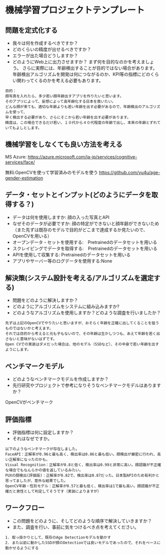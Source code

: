 # 機械学習プロジェクトテンプレート

## 問題を定式化する
* 我々は何を作成するべきですか？
* どのくらいの精度が出せるべきですか？
* エラーが出た場合どうしますか？
* どのようにWeb上に出力させますか？
まず何を目的なのかを考えましょう。
さらに実際には、年齢検出することが目的ではない場合があります。
年齢検出アルゴリズムを開発は何につながるのか、KPI等の指標にどのくらい関わってくるのかを考える必要もあります。
```
目的：
顔写真を入れたら、多少若い顔年齢出すアプリを作りたいと思います。
そのアプリによって、妄想によって高年齢化する日本を救いたい。
どんな顔が来ても、適切な年齢よりも若い年齢を出す必要があるので、年齢検出のアルゴリズムを使って、
早く検出する必要があり、さらにそこから若い年齢を出す必要があります。
精度は、この場合できるだけ若い、１０代から４０代程度の年齢で出し、本来の年齢とずれていてもよしとします。
```

## 機械学習をしなくても良い方法を考える
MS Azure:
https://azure.microsoft.com/ja-jp/services/cognitive-services/face/

無料:OpenCVを使って学習済みのモデルを使う
https://github.com/yu4u/age-gender-estimation



## データ・セットとインプット(どのようにデータを取得する？)
* データは何を使用しますか: 顔の入った写真とAPI
* なぜそのデータが必要ですか: 顔の特定ができないと顔年齢ができないため（また先ずは既存のモデルで目的がどこまで達成するか見たいので、OpenCVを用いる）
* オープンデータ・セットを使用する:　Pretrainedのデータセットを用いる
* スクレイピングでデータを取得する:　Pretrainedのデータセットを用いる
* APIを使用して収集する: Pretrainedのデータセットを用いる
* アプリやサーバー等のログデータを使用する:None


## 解決策(システム設計を考える/アルゴリズムを選定する)
* 問題をどのように解決しますか？
* どのようにアルゴリズムをシステムに組み込みますか?
* どのようなアルゴリズムを使用しますか？どのような調査を行いましたか？
```
先ずは上記のOpenCVでやりたいと思いますが、おそらく年齢を正確に出してくることを狙うものではないかと考えます。
それでは目的から考えると元も子もないので、その年齢は生かしつつも、あえて年齢を若く出さないと意味がないはずです。
Open CVでの実装はダメだった場合は、他のモデル（SSDなど）、その中身で若い年齢を出すようにします。
```

## ベンチマークモデル
* どのようなベンチマークモデルを作成しますか？
* 先行研究やプロジェクトで参考になりそうなベンチマークモデルはありますか？

OpenCVがベンチマーク

## 評価指標
* 評価指標は何に設定しますか？
* それはなぜですか。
```
以下のようなベンチマークが存在しました。
FaceAPI：正解率が0.96と最も高く、検出率は0.86と最も低い。顔検出が厳密に行われ、高い正解率になったのかも。
Visual Recognition：正解率が0.8と低く、検出率は0.99と非常に高い。顔認識が不正確な場合でもなんらかの値を返しているみたい。
PUXの顔検出(評価版)：正解率が0.82で、検出率は0.87だった。日本製APIのため有利かと思ってましたが、意外な結果でした。
OpenCV年齢・性別モデル：正解率が0.57と最も低く、検出率は1で最も高い。顔認識が不正確だと男性として判定してそうです（実装によりますが）
```

## ワークフロー
* この問題をどのように、そしてどのような順序で解決していきますか？
* また、調査を行い、事前に気をつけるべき点を考えてください。

```
1. 取っ掛かりとして、既存のAge Detectionモデルを動かす
2. また以前に動かしたSSDが顔のDetectionでは良いモデルであったので、それをベースに動かせるようにする
```
